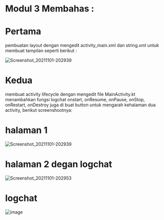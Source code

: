 # Modul 3 Membahas :
 # Pertama
pembuatan layout dengan mengedit activity_main.xml dan string.xml untuk membuat tampilan seperti berikut :

![Screenshot_20211101-202939](https://user-images.githubusercontent.com/72422140/139682899-7a221a48-fd59-4d76-8ee3-5c39f2cd9c48.jpg)

  # Kedua
  membuat activity lifecycle dengan mengedit file MainActivity.kt menambahkan fungsi logchat onstart, onResume, onPause, onStop, onRestart, onDestroy juga di buat button untuk mengarah kehalaman dua activity, berikut screenshootnya:
        
  # halaman 1 
      
   ![Screenshot_20211101-202939](https://user-images.githubusercontent.com/72422140/139683985-cbecab57-ea7f-44d6-a8fc-87e78f7f9e6c.jpg)
      
  # halaman 2 degan logchat 
    
   ![Screenshot_20211101-202953](https://user-images.githubusercontent.com/72422140/139684129-2deda1fc-8cff-4021-baa5-507f5316ff6a.jpg)
   
  
   # logchat 
   ![image](https://user-images.githubusercontent.com/72422140/139684836-eec8c59d-2609-43eb-a270-37a45e88ad48.png)
   

